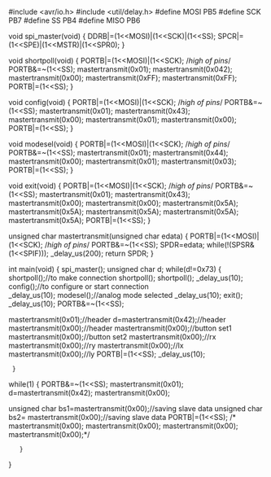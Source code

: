 #include <avr/io.h>
#include <util/delay.h>
#define MOSI PB5
#define SCK PB7
#define SS PB4
#define MISO PB6

void spi_master(void) 
{
 DDRB|=(1<<MOSI)|(1<<SCK)|(1<<SS);
 SPCR|=(1<<SPE)|(1<<MSTR)|(1<<SPR0);
}
    

void shortpoll(void)
{
 PORTB|=(1<<MOSI)|(1<<SCK);
        /*high of pins*/
 PORTB&=~(1<<SS);
 mastertransmit(0x01);
 mastertransmit(0x042);
 mastertransmit(0x00);
 mastertransmit(0xFF);
 mastertransmit(0xFF);
 PORTB|=(1<<SS);
}
    
void config(void)
{
 PORTB|=(1<<MOSI)|(1<<SCK);
    /*high of pins*/
 PORTB&=~(1<<SS);
 mastertransmit(0x01);
 mastertransmit(0x43);
 mastertransmit(0x00);
 mastertransmit(0x01);
 mastertransmit(0x00);
 PORTB|=(1<<SS);
}

void modesel(void)
{
 PORTB|=(1<<MOSI)|(1<<SCK);
 /*high of pins*/
 PORTB&=~(1<<SS);
 mastertransmit(0x01);
 mastertransmit(0x44);
 mastertransmit(0x00);
 mastertransmit(0x01);
 mastertransmit(0x03);
        PORTB|=(1<<SS);
}

void exit(void)
{
 PORTB|=(1<<MOSI)|(1<<SCK);
 /*high of pins*/
 PORTB&=~(1<<SS);
 mastertransmit(0x01);
 mastertransmit(0x43);
 mastertransmit(0x00);
 mastertransmit(0x00);
 mastertransmit(0x5A);
 mastertransmit(0x5A);
 mastertransmit(0x5A);
 mastertransmit(0x5A);
 mastertransmit(0x5A);
 PORTB|=(1<<SS);
    }

unsigned char mastertransmit(unsigned char edata)
{
 PORTB|=(1<<MOSI)|(1<<SCK);
 /*high of pins*/
 PORTB&=~(1<<SS);
 SPDR=edata;
 while(!(SPSR&(1<<SPIF)));
 _delay_us(200);
 return SPDR;
}
    

int main(void)
{
 spi_master();
 unsigned char d;
 while(d!=0x73)
    {
shortpoll();//to make connection
shortpoll();
shortpoll();
 _delay_us(10);
config();//to configure or start connection  
 _delay_us(10);
modesel();//analog mode selected
 _delay_us(10);
exit();
 _delay_us(10);
PORTB&=~(1<<SS);
    
mastertransmit(0x01);//header 
d=mastertransmit(0x42);//header
mastertransmit(0x00);//header
mastertransmit(0x00);//button set1
mastertransmit(0x00);//button set2
mastertransmit(0x00);//rx 
mastertransmit(0x00);//ry
mastertransmit(0x00);//lx
mastertransmit(0x00);//ly
PORTB|=(1<<SS);
_delay_us(10);
        
     }
while(1)
    {
PORTB&=~(1<<SS);
mastertransmit(0x01);
d=mastertransmit(0x42);
mastertransmit(0x00);
    
unsigned char bs1=mastertransmit(0x00);//saving slave data
unsigned char 
bs2= mastertransmit(0x00);//saving slave data
        PORTB|=(1<<SS);
        /*
        mastertransmit(0x00);
        mastertransmit(0x00);
        mastertransmit(0x00);
        mastertransmit(0x00);*/
        
       }

}
